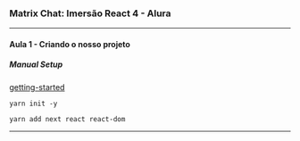 ### Matrix Chat: Imersão React 4 - Alura

<hr>

#### Aula 1 - Criando o nosso projeto

##### Manual Setup
[getting-started](https://nextjs.org/docs/getting-started)

```
yarn init -y
```

```
yarn add next react react-dom
```

<hr>